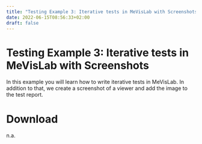 ```yaml
---
title: "Testing Example 3: Iterative tests in MeVisLab with Screenshots"
date: 2022-06-15T08:56:33+02:00
draft: false
---
```


# Testing Example 3: Iterative tests in MeVisLab with Screenshots
In this example you will learn how to write iterative tests in MeVisLab. In addition to that, we create a screenshot of a viewer and add the image to the test report.

# Download
n.a.
